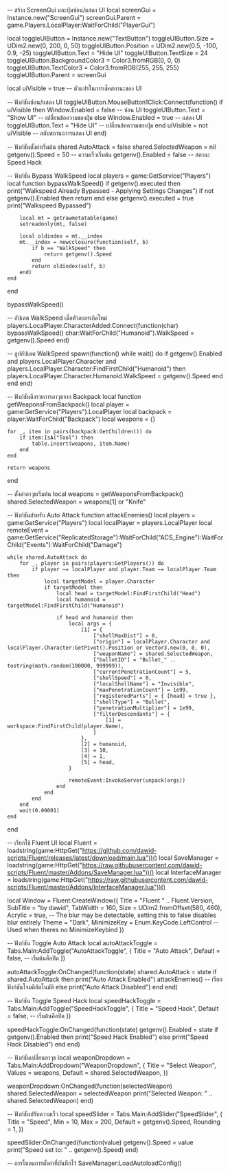 -- สร้าง ScreenGui และปุ่มซ่อน/แสดง UI
local screenGui = Instance.new("ScreenGui")
screenGui.Parent = game.Players.LocalPlayer:WaitForChild("PlayerGui")

local toggleUIButton = Instance.new("TextButton")
toggleUIButton.Size = UDim2.new(0, 200, 0, 50)
toggleUIButton.Position = UDim2.new(0.5, -100, 0.9, -25)
toggleUIButton.Text = "Hide UI"
toggleUIButton.TextSize = 24
toggleUIButton.BackgroundColor3 = Color3.fromRGB(0, 0, 0)
toggleUIButton.TextColor3 = Color3.fromRGB(255, 255, 255)
toggleUIButton.Parent = screenGui

local uiVisible = true  -- ตัวแปรในการเช็คสถานะของ UI

-- ฟังก์ชันซ่อน/แสดง UI
toggleUIButton.MouseButton1Click:Connect(function()
    if uiVisible then
        Window.Enabled = false   -- ซ่อน UI
        toggleUIButton.Text = "Show UI"   -- เปลี่ยนข้อความของปุ่ม
    else
        Window.Enabled = true    -- แสดง UI
        toggleUIButton.Text = "Hide UI"   -- เปลี่ยนข้อความของปุ่ม
    end
    uiVisible = not uiVisible  -- สลับสถานะการแสดง UI
end)

-- ฟังก์ชันตั้งค่าเริ่มต้น
shared.AutoAttack = false
shared.SelectedWeapon = nil
getgenv().Speed = 50 -- ความเร็วเริ่มต้น
getgenv().Enabled = false -- สถานะ Speed Hack

-- ฟังก์ชัน Bypass WalkSpeed
local players = game:GetService("Players")
local function bypassWalkSpeed()
    if getgenv().executed then
        print("Walkspeed Already Bypassed - Applying Settings Changes")
        if not getgenv().Enabled then
            return
        end
    else
        getgenv().executed = true
        print("Walkspeed Bypassed")

        local mt = getrawmetatable(game)
        setreadonly(mt, false)

        local oldindex = mt.__index
        mt.__index = newcclosure(function(self, b)
            if b == "WalkSpeed" then
                return getgenv().Speed
            end
            return oldindex(self, b)
        end)
    end
end

bypassWalkSpeed()

-- อัปเดต WalkSpeed เมื่อตัวละครเกิดใหม่
players.LocalPlayer.CharacterAdded:Connect(function(char)
    bypassWalkSpeed()
    char:WaitForChild("Humanoid").WalkSpeed = getgenv().Speed
end)

-- ลูปอัปเดต WalkSpeed
spawn(function()
    while wait() do
        if getgenv().Enabled and players.LocalPlayer.Character and players.LocalPlayer.Character:FindFirstChild("Humanoid") then
            players.LocalPlayer.Character.Humanoid.WalkSpeed = getgenv().Speed
        end
    end
end)

-- ฟังก์ชันดึงรายการอาวุธจาก Backpack
local function getWeaponsFromBackpack()
    local player = game:GetService("Players").LocalPlayer
    local backpack = player:WaitForChild("Backpack")
    local weapons = {}
    
    for _, item in pairs(backpack:GetChildren()) do
        if item:IsA("Tool") then
            table.insert(weapons, item.Name)
        end
    end
    
    return weapons
end

-- ตั้งค่าอาวุธเริ่มต้น
local weapons = getWeaponsFromBackpack()
shared.SelectedWeapon = weapons[1] or "Knife"

-- ฟังก์ชันสำหรับ Auto Attack
function attackEnemies()
    local players = game:GetService("Players")
    local localPlayer = players.LocalPlayer
    local remoteEvent = game:GetService("ReplicatedStorage"):WaitForChild("ACS_Engine"):WaitForChild("Events"):WaitForChild("Damage")

    while shared.AutoAttack do
        for _, player in pairs(players:GetPlayers()) do
            if player ~= localPlayer and player.Team ~= localPlayer.Team then
                local targetModel = player.Character
                if targetModel then
                    local head = targetModel:FindFirstChild("Head")
                    local humanoid = targetModel:FindFirstChild("Humanoid")

                    if head and humanoid then
                        local args = {
                            [1] = {
                                ["shellMaxDist"] = 0,
                                ["origin"] = localPlayer.Character and localPlayer.Character:GetPivot().Position or Vector3.new(0, 0, 0),
                                ["weaponName"] = shared.SelectedWeapon,
                                ["bulletID"] = "Bullet_" .. tostring(math.random(100000, 999999)),
                                ["currentPenetrationCount"] = 5,
                                ["shellSpeed"] = 0,
                                ["localShellName"] = "Invisible",
                                ["maxPenetrationCount"] = 1e99,
                                ["registeredParts"] = { [head] = true },
                                ["shellType"] = "Bullet",
                                ["penetrationMultiplier"] = 1e99,
                                ["filterDescendants"] = {
                                    [1] = workspace:FindFirstChild(player.Name),
                                }
                            },
                            [2] = humanoid,
                            [3] = 10,
                            [4] = 1,
                            [5] = head,
                        }

                        remoteEvent:InvokeServer(unpack(args))
                    end
                end
            end
        end
        wait(0.00001)
    end
end

-- เรียกใช้ Fluent UI
local Fluent = loadstring(game:HttpGet("https://github.com/dawid-scripts/Fluent/releases/latest/download/main.lua"))()
local SaveManager = loadstring(game:HttpGet("https://raw.githubusercontent.com/dawid-scripts/Fluent/master/Addons/SaveManager.lua"))()
local InterfaceManager = loadstring(game:HttpGet("https://raw.githubusercontent.com/dawid-scripts/Fluent/master/Addons/InterfaceManager.lua"))()

local Window = Fluent:CreateWindow({
    Title = "Fluent " .. Fluent.Version,
    SubTitle = "by dawid",
    TabWidth = 160,
    Size = UDim2.fromOffset(580, 460),
    Acrylic = true, -- The blur may be detectable, setting this to false disables blur entirely
    Theme = "Dark",
    MinimizeKey = Enum.KeyCode.LeftControl -- Used when theres no MinimizeKeybind
})

-- ฟังก์ชัน Toggle Auto Attack
local autoAttackToggle = Tabs.Main:AddToggle("AutoAttackToggle", {
    Title = "Auto Attack",
    Default = false,  -- เริ่มต้นคือปิด
})

autoAttackToggle:OnChanged(function(state)
    shared.AutoAttack = state
    if shared.AutoAttack then
        print("Auto Attack Enabled")
        attackEnemies()  -- เรียกฟังก์ชันโจมตีอัตโนมัติ
    else
        print("Auto Attack Disabled")
    end
end)

-- ฟังก์ชัน Toggle Speed Hack
local speedHackToggle = Tabs.Main:AddToggle("SpeedHackToggle", {
    Title = "Speed Hack",
    Default = false,  -- เริ่มต้นคือปิด
})

speedHackToggle:OnChanged(function(state)
    getgenv().Enabled = state
    if getgenv().Enabled then
        print("Speed Hack Enabled")
    else
        print("Speed Hack Disabled")
    end
end)

-- ฟังก์ชันเปลี่ยนอาวุธ
local weaponDropdown = Tabs.Main:AddDropdown("WeaponDropdown", {
    Title = "Select Weapon",
    Values = weapons,
    Default = shared.SelectedWeapon,
})

weaponDropdown:OnChanged(function(selectedWeapon)
    shared.SelectedWeapon = selectedWeapon
    print("Selected Weapon: " .. shared.SelectedWeapon)
end)

-- ฟังก์ชันปรับความเร็ว
local speedSlider = Tabs.Main:AddSlider("SpeedSlider", {
    Title = "Speed",
    Min = 10,
    Max = 200,
    Default = getgenv().Speed,
    Rounding = 1,
})

speedSlider:OnChanged(function(value)
    getgenv().Speed = value
    print("Speed set to: " .. getgenv().Speed)
end)

-- การโหลดการตั้งค่าที่บันทึกไว้
SaveManager:LoadAutoloadConfig()
